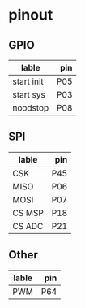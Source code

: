 # pinout

## GPIO

| lable      | pin |
|------------|----:|
| start init | P05 |
| start sys  | P03 |
| noodstop   | P08 |

## SPI

| lable  | pin |
|--------|----:|
| CSK    | P45 |
| MISO   | P06 |
| MOSI   | P07 |
| CS MSP | P18 |
| CS ADC | P21 |

## Other

| lable | pin |
|-------|----:|
| PWM   | P64 |

